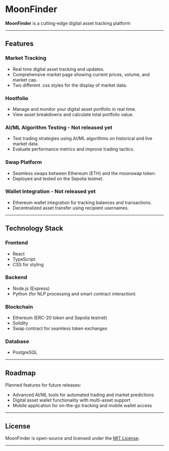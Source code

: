 # MoonFinder

**MoonFinder** is a cutting-edge digital asset tracking platform

---

## Features

### **Market Tracking**
- Real time digital asset tracking and updates.
- Comprehensive market page showing current prices, volume, and market cap.
- Two different .css styles for the display of market data.

### **Hootfolio**
- Manage and monitor your digital asset portfolio in real time.
- View asset breakdowns and calculate total portfolio value.

### **AI/ML Algorithm Testing** - Not released yet
- Test trading strategies using AI/ML algorithms on historical and live market data.
- Evaluate performance metrics and improve trading tactics.

### **Swap Platform**
- Seamless swaps between Ethereum (ETH) and the moonswap token.
- Deployed and tested on the Sepolia testnet.

### **Wallet Integration** - Not released yet
- Ethereum wallet integration for tracking balances and transactions.
- Decentralized asset transfer using recipient usernames.

---

## Technology Stack

### **Frontend**
- React
- TypeScript
- CSS for styling

### **Backend**
- Node.js (Express)
- Python (for NLP processing and smart contract interaction)

### **Blockchain**
- Ethereum (ERC-20 token and Sepolia testnet)
- Solidity
- Swap contract for seamless token exchanges

### **Database**
- PostgreSQL

---

## Roadmap

Planned features for future releases:
- Advanced AI/ML tools for automated trading and market predictions
- Digital asset wallet functionality with multi-asset support
- Mobile application for on-the-go tracking and mobile wallet access

---

## License

MoonFinder is open-source and licensed under the [MIT License](LICENSE).

---
